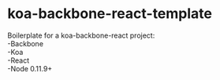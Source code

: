 koa-backbone-react-template
===========================

Boilerplate for a koa-backbone-react project:
<br>
-Backbone
<br>
-Koa
<br>
-React
<br>
-Node 0.11.9+